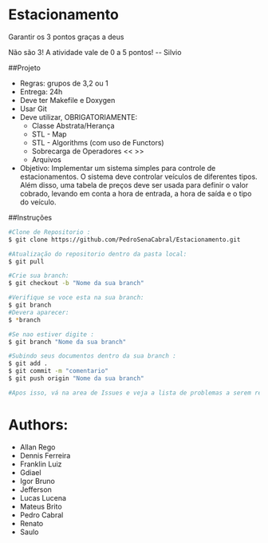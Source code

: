 # Estacionamento
Garantir os 3 pontos graças a deus

Não são 3! A atividade vale de 0 a 5 pontos! -- Silvio


##Projeto

* Regras: grupos de 3,2 ou 1
* Entrega: 24h
* Deve ter Makefile e Doxygen
* Usar Git
* Deve utilizar, OBRIGATORIAMENTE:
    * Classe Abstrata/Herança
    * STL - Map
    * STL - Algorithms (com uso de Functors)
    * Sobrecarga de Operadores << >>
    * Arquivos
* Objetivo: Implementar um sistema simples para controle de estacionamentos. O sistema deve controlar veículos de diferentes tipos. Além disso, uma tabela de preços deve ser usada para definir o valor cobrado, levando em conta a hora de entrada, a hora de saída e o tipo do veículo.

##Instruções
```sh
#Clone de Repositorio : 
$ git clone https://github.com/PedroSenaCabral/Estacionamento.git

#Atualização do repositorio dentro da pasta local: 
$ git pull

#Crie sua branch: 
$ git checkout -b "Nome da sua branch"

#Verifique se voce esta na sua branch: 
$ git branch
#Devera aparecer: 
$ *branch 

#Se nao estiver digite : 
$ git branch "Nome da sua branch"

#Subindo seus documentos dentro da sua branch : 
$ git add . 
$ git commit -m "comentario"
$ git push origin "Nome da sua branch"

#Apos isso, vá na area de Issues e veja a lista de problemas a serem resolvidos e entre em uma e de "Assign" em uma delas, caso nao consiga entre em contato. Tarefas podem ser divididas desde que trabalhem em conjunto.
```
# Authors:
   * Allan Rego
   * Dennis Ferreira
   * Franklin Luiz
   * Gdiael 
   * Igor Bruno
   * Jefferson
   * Lucas Lucena
   * Mateus Brito
   * Pedro Cabral
   * Renato 
   * Saulo 
